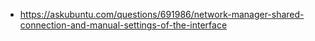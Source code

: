 - https://askubuntu.com/questions/691986/network-manager-shared-connection-and-manual-settings-of-the-interface
